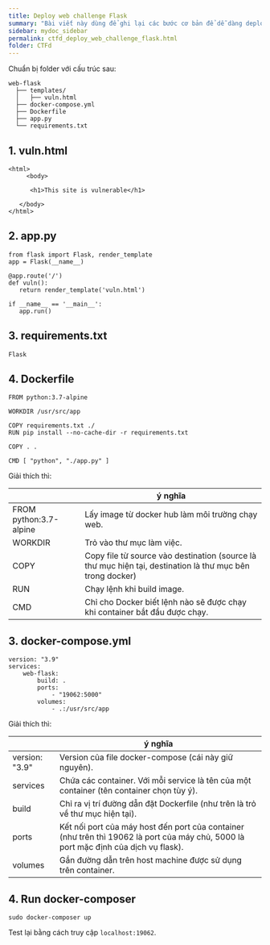 ```yaml
---
title: Deploy web challenge Flask
summary: "Bài viết này dùng để ghi lại các bước cơ bản để dễ dàng deploy một thử thách web Flask cho team nghiên cứu."
sidebar: mydoc_sidebar
permalink: ctfd_deploy_web_challenge_flask.html
folder: CTFd
---
```


Chuẩn bị folder với cấu trúc sau:

```
web-flask
  ├── templates/
  │   ├── vuln.html
  ├── docker-compose.yml
  ├── Dockerfile
  ├── app.py
  └── requirements.txt
```

## 1. vuln.html

```
<html>
     <body>
   
      <h1>This site is vulnerable</h1>
      
   </body>
</html>
```

## 2. app.py

```
from flask import Flask, render_template
app = Flask(__name__)

@app.route('/')
def vuln():
   return render_template('vuln.html')

if __name__ == '__main__':
   app.run()
```

## 3. requirements.txt

```
Flask
```

## 4. Dockerfile

```
FROM python:3.7-alpine

WORKDIR /usr/src/app

COPY requirements.txt ./
RUN pip install --no-cache-dir -r requirements.txt

COPY . .

CMD [ "python", "./app.py" ]
```

Giải thích thì:

|        | ý nghĩa 
| ------ | ------ 
| FROM python:3.7-alpine | Lấy image từ docker hub làm môi trường chạy web. |
| WORKDIR | Trỏ vào thư mục làm việc. |
| COPY | Copy file từ source vào destination (source là thư mục hiện tại, destination là thư mục bên trong docker) |
| RUN | Chạy lệnh khi build image. |
| CMD | Chỉ cho Docker biết lệnh nào sẽ được chạy khi container bắt đầu được chạy. |

## 3. docker-compose.yml

```
version: "3.9"
services:
    web-flask:
        build: .
        ports:
            - "19062:5000"
        volumes:
            - .:/usr/src/app
```

Giải thích thì:

|        | ý nghĩa 
| ------ | ------ 
| version: "3.9" | Version của file docker-compose (cái này giữ nguyên).  |
| services | Chứa các container. Với mỗi service là tên của một container (tên container chọn tùy ý). |
| build | Chỉ ra vị trí đường dẫn đặt Dockerfile (như trên là trỏ về thư mục hiện tại). |
| ports | Kết nối port của máy host đến port của container (như trên thì 19062 là port của máy chủ, 5000 là port mặc định của dịch vụ flask). |
| volumes | Gắn đường dẫn trên host machine được sử dụng trên container. |

## 4. Run docker-composer

`sudo docker-composer up`

Test lại bằng cách truy cập `localhost:19062`.
